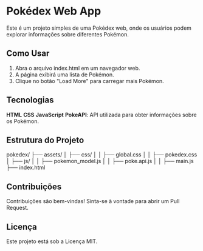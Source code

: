 # Pokédex Web App
Este é um projeto simples de uma Pokédex web, onde os usuários podem explorar informações sobre diferentes Pokémon.

## Como Usar
1. Abra o arquivo index.html em um navegador web.
2. A página exibirá uma lista de Pokémon.
3. Clique no botão "Load More" para carregar mais Pokémon.

## Tecnologias
**HTML**
**CSS**
**JavaScript**
**PokeAPI**: API utilizada para obter informações sobre os Pokémon.

## Estrutura do Projeto

pokedex/
├── assets/
│   ├── css/
│   │   ├── global.css
│   │   ├── pokedex.css
│   ├── js/
│   │   ├── pokemon_model.js
│   │   ├── poke.api.js
│   │   ├── main.js
├── index.html

## Contribuições
Contribuições são bem-vindas! Sinta-se à vontade para abrir um Pull Request.

## Licença
Este projeto está sob a Licença MIT.
